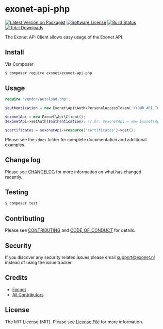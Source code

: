 # exonet-api-php

[![Latest Version on Packagist][ico-version]][link-packagist]
[![Software License][ico-license]](LICENSE.md)
[![Build Status][ico-travis]][link-travis]
[![Total Downloads][ico-downloads]][link-downloads]

The Exonet API Client allows easy usage of the Exonet API.

## Install

Via Composer

``` bash
$ composer require exonet/exonet-api-php
```

## Usage

``` php
require 'vendor/autoload.php';

$authentication = new Exonet\Api\Auth\PersonalAccessToken('<YOUR_API_TOKEN>');

$exonetApi = new Exonet\Api\Client();
$exonetApi->setAuth($authentication); // Or: $exonetApi = new Exonet\Api\Client($authentication);

$certificates = $exonetApi->resource('certificates')->get();
```

Please see the `/docs` folder for complete documentation and additional examples.

## Change log

Please see [CHANGELOG](CHANGELOG.md) for more information on what has changed recently.

## Testing

``` bash
$ composer test
```

## Contributing

Please see [CONTRIBUTING](CONTRIBUTING.md) and [CODE_OF_CONDUCT](CODE_OF_CONDUCT.md) for details.

## Security

If you discover any security related issues please email [support@exonet.nl](mailto:support@exonet.nl) instead of using 
the issue tracker.

## Credits

- [Exonet][link-author]
- [All Contributors][link-contributors]

## License

The MIT License (MIT). Please see [License File](LICENSE.md) for more information.

[ico-version]: https://img.shields.io/packagist/v/exonet/exonet-api-php.svg?style=flat-square
[ico-license]: https://img.shields.io/badge/license-MIT-brightgreen.svg?style=flat-square
[ico-travis]: https://img.shields.io/travis/exonet/exonet-api-php/master.svg?style=flat-square
[ico-downloads]: https://img.shields.io/packagist/dt/exonet/exonet-api-php.svg?style=flat-square

[link-packagist]: https://packagist.org/packages/exonet/exonet-api-php
[link-travis]: https://travis-ci.org/exonet/exonet-api-php
[link-downloads]: https://packagist.org/packages/exonet/exonet-api-php
[link-author]: https://github.com/exonet
[link-contributors]: ../../contributors
